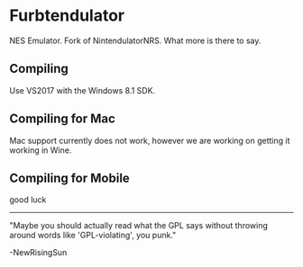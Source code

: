 # Furbtendulator
NES Emulator. Fork of NintendulatorNRS. What more is there to say.

## Compiling
Use VS2017 with the Windows 8.1 SDK.

## Compiling for Mac
Mac support currently does not work, however we are working on getting it working in Wine.

## Compiling for Mobile
good luck

---

"Maybe you should actually read what the GPL says without throwing around words like 'GPL-violating', you punk."

-NewRisingSun
